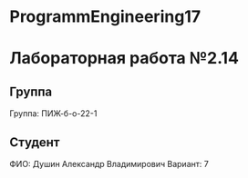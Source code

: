 # ProgrammEngineering17

# Лабораторная работа №2.14
## Группа
Группа: ПИЖ-б-о-22-1

## Студент
ФИО: Душин Александр Владимирович
Вариант: 7
